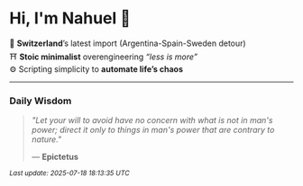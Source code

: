 # Hi, I'm Nahuel :tiger:

📍 **Switzerland**’s latest import (Argentina-Spain-Sweden detour)  
⛩️ **Stoic minimalist** overengineering *“less is more”*  
⚙️ Scripting simplicity to **automate life’s chaos**

---

### Daily Wisdom
> _"Let your will to avoid have no concern with what is not in man's power; direct it only to things in man's power that are contrary to nature."_  
>
> — **Epictetus**

<sub>*Last update: 2025-07-18 18:13:35 UTC*</sub>

